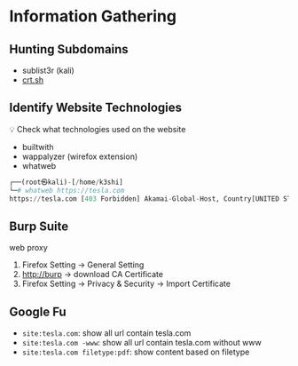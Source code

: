 # Information Gathering

## Hunting Subdomains

* sublist3r (kali)
* [crt.sh](http://crt.sh)

## Identify Website Technologies

💡 Check what technologies used on the website

* builtwith
* wappalyzer (wirefox extension)
* whatweb

```python
┌──(root㉿kali)-[/home/k3shi]
└─# whatweb https://tesla.com
https://tesla.com [403 Forbidden] Akamai-Global-Host, Country[UNITED STATES][US], HTTPServer[AkamaiGHost], IP[23.218.192.46], Strict-Transport-Security[max-age=15768000], Title[Access Denied], UncommonHeaders[x-reference-error,permissions-policy]

```

## Burp Suite

web proxy

1. Firefox Setting → General Setting
2. [http://burp](http://burp) → download CA Certificate
3. Firefox Setting → Privacy & Security → Import Certificate

## Google Fu

* `site:tesla.com`: show all url contain tesla.com
* `site:tesla.com -www`: show all url contain tesla.com without www
* `site:tesla.com filetype:pdf`: show content based on filetype

